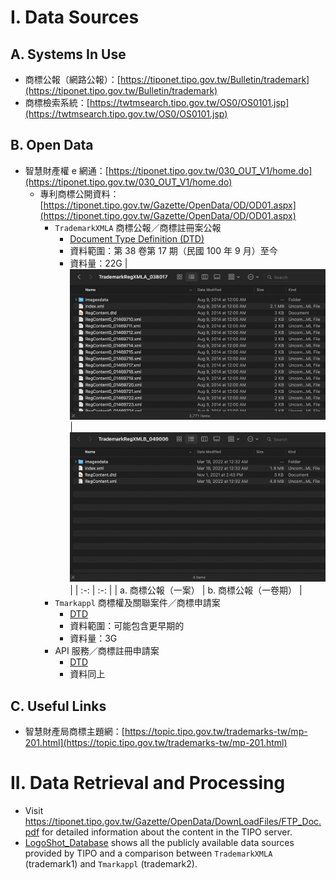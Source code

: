 # I. Data Sources

## A. Systems In Use
- 商標公報（網路公報）：[https://tiponet.tipo.gov.tw/Bulletin/trademark](https://tiponet.tipo.gov.tw/Bulletin/trademark)
- 商標檢索系統：[https://twtmsearch.tipo.gov.tw/OS0/OS0101.jsp](https://twtmsearch.tipo.gov.tw/OS0/OS0101.jsp)

## B. Open Data
- 智慧財產權 e 網通：[https://tiponet.tipo.gov.tw/030_OUT_V1/home.do](https://tiponet.tipo.gov.tw/030_OUT_V1/home.do)
  - 專利商標公開資料：[https://tiponet.tipo.gov.tw/Gazette/OpenData/OD/OD01.aspx](https://tiponet.tipo.gov.tw/Gazette/OpenData/OD/OD01.aspx)
    - `TrademarkXMLA` 商標公報／商標註冊案公報
      - [Document Type Definition (DTD)](https://tiponet.tipo.gov.tw/Gazette/OpenData/DownLoadFiles/DTD_Trademark.pdf)
      - 資料範圍：第 38 卷第 17 期（民國 100 年 9 月）至今
      - 資料量：22G
        | <img src="商標公報一案.png" /> | <img src="商標公報一卷期.png" /> |
        | :-: | :-: |
        | a. 商標公報（一案） | b. 商標公報（一卷期） |
    - `Tmarkappl` 商標權及關聯案件／商標申請案
      - [DTD](https://tiponet.tipo.gov.tw/Gazette/OpenData/DownLoadFiles/%E5%95%86%E6%A8%99%E6%AC%8A%E5%8F%8A%E9%97%9C%E8%81%AF%E6%A1%88DTD%E8%AA%AA%E6%98%8E%E6%96%87%E4%BB%B6.pdf)
      - 資料範圍：可能包含更早期的
      - 資料量：3G
    - API 服務／商標註冊申請案
      - [DTD](https://tiponet.tipo.gov.tw/Gazette/OpenData/DownLoadFiles/%e5%95%86%e6%a8%99API%e8%aa%aa%e6%98%8e%e6%96%87%e4%bb%b6.pdf)
      - 資料同上

## C. Useful Links
- 智慧財產局商標主題網：[https://topic.tipo.gov.tw/trademarks-tw/mp-201.html](https://topic.tipo.gov.tw/trademarks-tw/mp-201.html)



# II. Data Retrieval and Processing

- Visit https://tiponet.tipo.gov.tw/Gazette/OpenData/DownLoadFiles/FTP_Doc.pdf for detailed information about the content in the TIPO server.
- [LogoShot_Database](https://docs.google.com/presentation/d/1fP-8KXt6wI4HbRO-WEgOEjA0Pqv-d1nKVXRivLGPLaY/edit?usp=sharing) shows all the publicly available data sources provided by TIPO and a comparison between `TrademarkXMLA` (trademark1) and `Tmarkappl` (trademark2).
